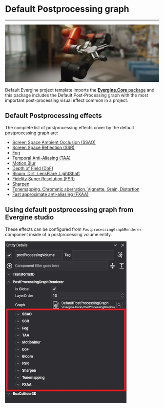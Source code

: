 # Default Postprocessing graph
---
![Default Postprocessing graph](images/defaultPostprocessingGraph.jpg)

Default Evergine project template imports the [**Evergine.Core** package](../../../addons/index.md) and this package includes the Default Post-Processing graph with the most important post-processing visual effect common in a project.

## Default Postprocessing effects
The complete list of postprocessing effects cover by the default postprocessing graph are:

* [Screen Space Ambient Occlusion (SSAO)](screen_space_ambient_occlusion.md)
* [Screen Space Reflection (SSR)](screen_space_reflection.md)
* [Fog](fog.md)
* [Temporal Anti-Aliasing (TAA)](temporal_anti_aliasing.md)
* [Motion Blur](motion_blur.md)
* [Depth of Field (DoF)](depth_of_field.md)
* [Bloom, Dirt, LensFlare, LightShaft](bloom.md)
* [Fidelity Super Resolution (FSR)](fidelity_super_resolution.md)
* [Sharpen](sharpen.md)
* [Tonemapping, Chromatic aberration, Vignette, Grain, Distortion](tonemapping.md)
* [Fast approximate anti-aliasing (FXAA)](anti-aliasing.md)

## Using default postprocessing graph from Evergine studio
These effects can be configured from `PostprocessingGraphRenderer` component inside of a postprocessing volume entity.

![Default Postprocessing graph effects](images/defaultPostprocessingGraphEffects.jpg)